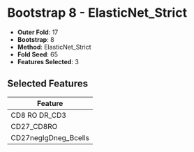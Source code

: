 # Bootstrap 8 - ElasticNet_Strict

- **Outer Fold**: 17
- **Bootstrap**: 8
- **Method**: ElasticNet_Strict
- **Fold Seed**: 65
- **Features Selected**: 3

## Selected Features

| Feature |
|---------|
| CD8 RO DR_CD3 |
| CD27_CD8RO |
| CD27negIgDneg_Bcells |
